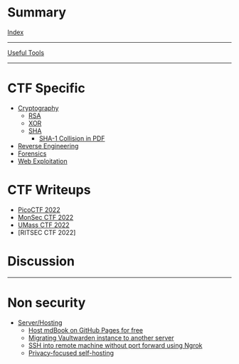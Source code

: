 # Summary

[Index](./index.md)

----

[Useful Tools](./tools.md)

----

# CTF Specific

- [Cryptography](./ctf/crypto/index.md)
	- [RSA](./ctf/crypto/rsa/index.md)
	- [XOR](./ctf/crypto/xor/index.md)
	- [SHA](./ctf/crypto/sha/index.md)
		- [SHA-1 Collision in PDF]()
- [Reverse Engineering]()
- [Forensics]()
- [Web Exploitation]()


# CTF Writeups

- [PicoCTF 2022]()
- [MonSec CTF 2022]()
- [UMass CTF 2022]()
- [RITSEC CTF 2022]


# Discussion
----

#  Non security

- [Server/Hosting]()
	- [Host mdBook on GitHub Pages for free]()
	- [Migrating Vaultwarden instance to another server]()
	- [SSH into remote machine without port forward using Ngrok]()
	- [Privacy-focused self-hosting]()